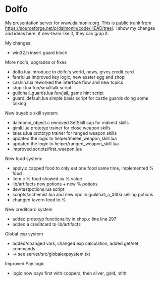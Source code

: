 # Dolfo
My presentation server for www.daimonin.org.
This is public trunk from https://sourceforge.net/p/daimonin/code/HEAD/tree/.
I show my changes and ideas here, if dev-team like it, they can grap it.

My changes:
- win32.h insert guard block

More npc's, upgrades or fixes
- dolfo.lua introduce to dolfo's world, news, gives credit card
- fanrir.lua improved key logic, new easter egg and shop
- cashin.lua reworked the interface flow and new topics
- stupir.lua fun/smalltalk script
- guildhall_guards.lua fun/jail, game hint script
- guard_default.lua simple basis script for castle guards doing some talking

New buyable skill system:
- daimonin_object.c removed SetSkill cap for indirect skills
- gimli.lua prototyp trainer for close weapon skills
- taleus.lua prototyp trainer for ranged weapon skills
- updated the logic to helper/melee_weapon_skill.lua
- updated the logic to helper/ranged_weapon_skill.lua
- improved scripts/first_weapon.lua

New food system:
- apply.c capped food to only eat one food same time, implemented % food
- item.c % food showed as % value
- lib/artifacts new potions + new % potions
- dev/testpotions.lua script
- scripts/alchemist.lua and new npc in guildhall_a_030a selling potions
- changed tavern food to %

New creditcard system
- added prototyp functionality in shop.c line line 297
- added a creditcard to lib/artifacts

Global exp system
- added/changed vars, changed exp calculation, added get/set commands
- -> see server/src/globalexpsystem.txt

Improved Pay logic
- logic now pays first with coppers, then silver, gold, mith
